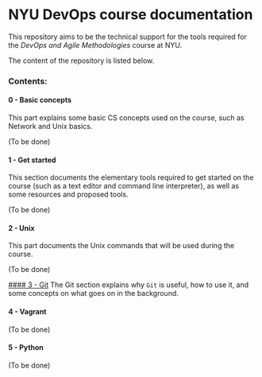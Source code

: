 # NYU DevOps course documentation

This repository aims to be the technical support for the tools required for the *DevOps and Agile Methodologies* course at NYU.

The content of the repository is listed below.

### Contents:

#### 0 - Basic concepts
This part explains some basic CS concepts used on the course, such as Network and Unix basics.

(To be done)

#### 1 - Get started
This section documents the elementary tools required to get started on the course (such as a text editor and command line interpreter), as well as some resources and proposed tools.

(To be done)

#### 2 - Unix
This part documents the Unix commands that will be used during the course.

(To be done)

[#### 3 - Git](https://github.com/lombardero/nyu-devops-concepts/tree/master/3-git)
The Git section explains why `Git` is useful, how to use it, and some concepts on what goes on in the background.

#### 4 - Vagrant

(To be done)

#### 5 - Python

(To be done)